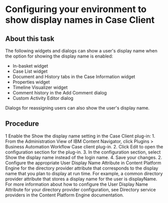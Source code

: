 # Configuring your environment to show display names in Case Client

## About this task

The following widgets and dialogs can show a user's display name when the option for showing the
display name is enabled:

- In-basket widget
- Case List widget
- Document and History tabs in the Case Information widget
- Properties widget
- Timeline Visualizer widget
- Comment history in the Add Comment dialog
- Custom Activity Editor dialog

Dialogs for reassigning users can also show the user's display name.

## Procedure

1 Enable the Show the display name setting in the Case Client plug-in:
    1. From the Administration View of IBM Content
Navigator, click
Plugins > Business Automation Workflow Case client
plug-in.
    2. Click Edit to open the configuration section for the
plug-in.
    3. In the configuration section, select Show the display name instead of the
login name.
    4. Save your changes.
2. Configure the appropriate User Display Name Attribute in Content Platform Engine for the directory provider
attribute that corresponds to the display name that you plan to display at run time. For example, a
common directory provider attribute that stores a display name for the user is
displayName. For more information about how to configure the
User Display Name Attribute for your directory provider configuration, see
Directory service providers in the Content Platform Engine documentation.